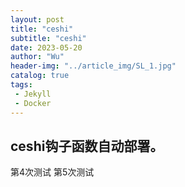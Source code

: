 ```yaml
---
layout: post
title: "ceshi"
subtitle: "ceshi"
date: 2023-05-20
author: "Wu"
header-img: "../article_img/SL_1.jpg"
catalog: true
tags: 
 - Jekyll
 - Docker
---
```


## ceshi钩子函数自动部署。
第4次测试
第5次测试
